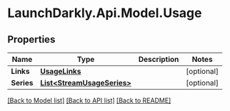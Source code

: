 # LaunchDarkly.Api.Model.Usage
## Properties

Name | Type | Description | Notes
------------ | ------------- | ------------- | -------------
**Links** | [**UsageLinks**](UsageLinks.md) |  | [optional] 
**Series** | [**List&lt;StreamUsageSeries&gt;**](StreamUsageSeries.md) |  | [optional] 

[[Back to Model list]](../README.md#documentation-for-models) [[Back to API list]](../README.md#documentation-for-api-endpoints) [[Back to README]](../README.md)

